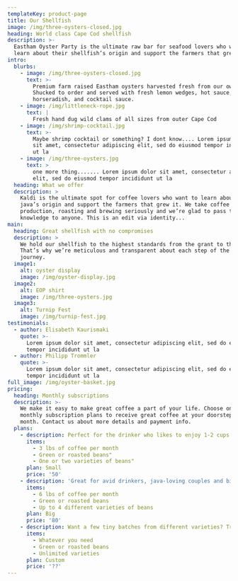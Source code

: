 ```yaml
---
templateKey: product-page
title: Our Shellfish
image: /img/three-oysters-closed.jpg
heading: World class Cape Cod shellfish
description: >-
  Eastham Oyster Party is the ultimate raw bar for seafood lovers who want to
  learn about their shellfish’s origin and support the farmers that grew them. 
intro:
  blurbs:
    - image: /img/three-oysters-closed.jpg
      text: >-
        Premium farm raised Eastham oysters harvested fresh from our own grant.
        Shucked to order and served with fresh lemon wedges, hot sauce,
        horseradish, and cocktail sauce.
    - image: /img/littleneck-rope.jpg
      text: |
        Fresh hand dug wild clams of all sizes from outer Cape Cod
    - image: /img/shrimp-cocktail.jpg
      text: >-
        Maybe shrimp cocktail or something? I dont know.... Lorem ipsum dolor
        sit amet, consectetur adipiscing elit, sed do eiusmod tempor incididunt
        ut la
    - image: /img/three-oysters.jpg
      text: >
        one more thing....... Lorem ipsum dolor sit amet, consectetur adipiscing
        elit, sed do eiusmod tempor incididunt ut la
  heading: What we offer
  description: >
    Kaldi is the ultimate spot for coffee lovers who want to learn about their
    java’s origin and support the farmers that grew it. We take coffee
    production, roasting and brewing seriously and we’re glad to pass that
    knowledge to anyone. This is an edit via identity...
main:
  heading: Great shellfish with no compromises
  description: >
    We hold our shellfish to the highest standards from the grant to the table.
    That’s why we’re meticulous and transparent about each step of the oyster’s
    journey. 
  image1:
    alt: oyster display
    image: /img/oyster-display.jpg
  image2:
    alt: EOP shirt
    image: /img/three-oysters.jpg
  image3:
    alt: Turnip Fest
    image: /img/turnip-fest.jpg
testimonials:
  - author: Elisabeth Kaurismaki
    quote: >-
      Lorem ipsum dolor sit amet, consectetur adipiscing elit, sed do eiusmod
      tempor incididunt ut la
  - author: Philipp Trommler
    quote: >-
      Lorem ipsum dolor sit amet, consectetur adipiscing elit, sed do eiusmod
      tempor incididunt ut la
full_image: /img/oyster-basket.jpg
pricing:
  heading: Monthly subscriptions
  description: >-
    We make it easy to make great coffee a part of your life. Choose one of our
    monthly subscription plans to receive great coffee at your doorstep each
    month. Contact us about more details and payment info.
  plans:
    - description: Perfect for the drinker who likes to enjoy 1-2 cups per day.
      items:
        - 3 lbs of coffee per month
        - Green or roasted beans"
        - One or two varieties of beans"
      plan: Small
      price: '50'
    - description: 'Great for avid drinkers, java-loving couples and bigger crowds'
      items:
        - 6 lbs of coffee per month
        - Green or roasted beans
        - Up to 4 different varieties of beans
      plan: Big
      price: '80'
    - description: Want a few tiny batches from different varieties? Try our custom plan
      items:
        - Whatever you need
        - Green or roasted beans
        - Unlimited varieties
      plan: Custom
      price: '??'
---
```



